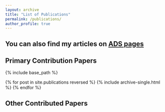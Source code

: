 ```yaml
---
layout: archive
title: "List of Publications"
permalink: /publications/
author_profile: true
---
```



## You can also find my articles on [ADS pages](https://ui.adsabs.harvard.edu/search/p_=0&q=orcid%3A0000-0002-2052-6400&sort=date%20desc%2C%20bibcode%20desc)

## Primary Contribution Papers

{% include base_path %}

{% for post in site.publications reversed %}
  {% include archive-single.html %}
{% endfor %}


## Other Contributed Papers